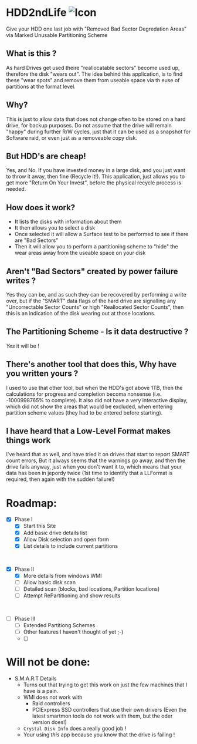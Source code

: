 # HDD2ndLife ![Icon](./HDD2ndLife/HDD2ndLife.ico)

Give your HDD one last job with "Removed Bad Sector Degredation Areas" via Marked Unusable Partitioning Scheme


## What is this ?
As hard Drives get used theire "reallocatable sectors" become used up, therefore the disk "wears out". 
The idea behind this application, is to find these "wear spots" and remove them from useable space via th euse of partitions
at the format level.


## Why?
This is just to allow data that does not change often to be stored on a hard drive, for backup purposes. 
Do not assume that the drive will remain "happy" during further R/W cycles, just that it can be used as a snapshot for Software raid, or even just as a removeable copy disk.


## But HDD's are cheap!
Yes, and No. If you have invested money in a large disk, and you just want to throw it away, then fine (Recycle it!).
This application, just allows you to get more "Return On Your Invest", before the physical recycle process is needed.


## How does it work?
- It lists the disks with information about them
- It then allows you to select a disk
- Once selected it will allow a Surface test to be performed to see if there are "Bad Sectors"
- Then it will allow you to perform a partitioning scheme to "hide" the wear areas away from the useable space on your disk


## Aren't "Bad Sectors" created by power failure writes ?
Yes they can be, and as such they can be recovered by performing a write over, but if the "SMART" data flags of the hard drive are signalling any "Uncorrectable Sector Counts" or high "Reallocated Sector Counts", then this is an indication of the disk wearing out at those locations.

## The Partitioning Scheme - Is it data destructive ?
_Yes_ it will be !

## There's another tool that does this, Why have you written yours ?
I used to use that other tool, but when the HDD's got above 1TB, then the calculations for progress and completion becoma nonsense (i.e. -1000998765% to complete).
It also did not have a very interactive display, which did not show the areas that would be excluded, when entering partition scheme values (they had to be entered before starting).

## I have heard that a Low-Level Format makes things work
I've heard that as well, and have tried it on drives that start to report SMART count errors, But it always seems that the warnings go away, and then the drive fails anyway, just when you don't want it to, which means that your data has been in jepordy twice (1st time to identify that a LLFormat is required, then again with the sudden failure!)

# Roadmap:
- [x] Phase I
  - [x] Start this Site
  - [x] Add basic drive details list
  - [x] Allow Disk selection and open form
  - [x] List details to include current partitions

<br />

- [x] Phase II
  - [x] More details from windows WMI
  - [ ] Allow basic disk scan
  - [ ] Detailed scan (blocks, bad locations, Partition locations)
  - [ ] Attempt RePartitioning and show results

<br />

- [ ] Phase III
  - [ ] Extended Partitiong Schemes
  - [ ] Other features I haven't thought of yet ;-)
  - [ ] 

# Will not be done:
- S.M.A.R.T Details
  - Turns out that trying to get this work on just the few machines that I have is a pain. 
  - WMI does not work with 
      - Raid controllers
      - PCIExpress SSD controllers that use their own drivers (Even the latest smartmon tools do not work with them, but the oder version does!)
  - `Crystal Disk Info` does a really good job !
  - Your using *this* app because you know that the drive is failing !

